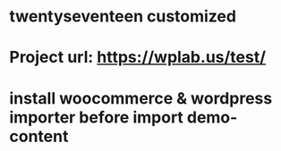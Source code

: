# twentyseventeen customized
# Project url: https://wplab.us/test/

# install woocommerce & wordpress importer before import demo-content